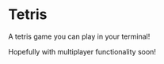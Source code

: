 Tetris
======

A tetris game you can play in your terminal! 

Hopefully with multiplayer functionality soon!
